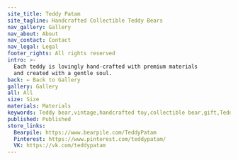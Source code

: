 ```yaml
---
site_title: Teddy Patam
site_tagline: Handcrafted Collectible Teddy Bears
nav_gallery: Gallery
nav_about: About
nav_contact: Contact
nav_legal: Legal
footer_rights: All rights reserved
intro: >-
  Each teddy is lovingly hand-crafted with premium materials
  and created with a gentle soul.
back: ← Back to Gallery
gallery: Gallery
all: All
size: Size
materials: Materials
keywords: Teddy bear,vintage,handcrafted toy,collectible bear,gift,Teddy,plush bear,retro toy,collection,handmade,unique gift,vintage teddy bear
published: Published
store_links:
  Bearpile: https://www.bearpile.com/TeddyPatam
  Pinterest: https://www.pinterest.com/teddypatam/
  VK: https://vk.com/teddypatam
---
```

